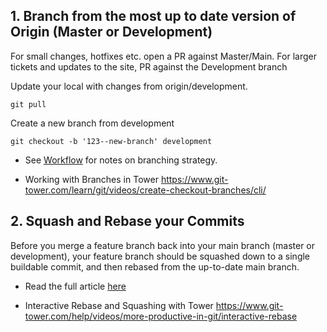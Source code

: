## 1. Branch from the most up to date version of Origin (Master or Development)

For small changes, hotfixes etc. open a PR against Master/Main. For larger tickets and updates to the site, PR against the Development branch

Update your local with changes from origin/development.

```
git pull
```

Create a new branch from development

```
git checkout -b '123--new-branch' development
```

- See [Workflow](workflow.md) for notes on branching strategy.

- Working with Branches in Tower https://www.git-tower.com/learn/git/videos/create-checkout-branches/cli/

## 2. Squash and Rebase your Commits

Before you merge a feature branch back into your main branch (master or development), your feature branch should be squashed down to a single buildable commit, and then rebased from the up-to-date main branch.

- Read the full article [here](https://blog.carbonfive.com/always-squash-and-rebase-your-git-commits/)

- Interactive Rebase and Squashing with Tower https://www.git-tower.com/help/videos/more-productive-in-git/interactive-rebase
